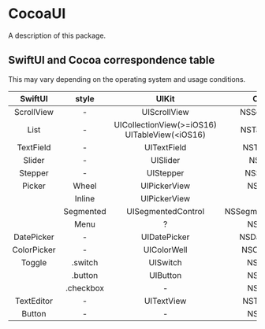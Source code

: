 # CocoaUI

A description of this package.

## SwiftUI and Cocoa correspondence table
This may vary depending on the operating system and usage conditions.

|SwiftUI|style|UIKit|Cocoa|
|:----:|:----:|:----:|:----:|
|ScrollView|-| UIScrollView|NSScrollView|
|List|-| UICollectionView(>=iOS16) UITableView(<iOS16)|NSTableView|
|TextField|-| UITextField|NSTextField|
|Slider|-|UISlider|NSSlider|
|Stepper|-|UIStepper|NSStepper|
|Picker|Wheel|UIPickerView|NSButton|
||Inline|UIPickerView|?|
||Segmented|UISegmentedControl|NSSegmentedControl|
||Menu|?|NSButton|
|DatePicker|-|UIDatePicker|NSDatePicker|
|ColorPicker|-|UIColorWell|NSColorWell|
|Toggle|.switch|UISwitch| NSSwitch |
| |.button|UIButton| NSButton |
| |.checkbox|-| NSButton |
|TextEditor|-|UITextView|NSTextView|
|Button|-|-|NSButton|
